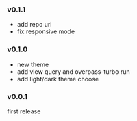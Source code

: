 ### v0.1.1
- add repo url
- fix responsive mode

### v0.1.0
- new theme
- add view query and overpass-turbo run
- add light/dark theme choose

### v0.0.1
first release
